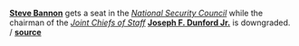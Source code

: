 **[Steve Bannon](https://en.wikipedia.org/wiki/Steve_Bannon "Wiki Steve Bannon")**
gets a seat in the *[National Security
Council](https://en.wikipedia.org/wiki/United_States_National_Security_Council)*
while the chairman of the *[Joint Chiefs of
Staff](https://en.wikipedia.org/wiki/Joint_Chiefs_of_Staff)* **[Joseph F.
Dunford Jr.](https://en.wikipedia.org/wiki/Joseph_Dunford)** is downgraded.
/ **[source](http://www.npr.org/sections/thetwo-way/2017/01/29/512295108/with-national-security-council-shakeup-steve-bannon-gets-a-seat-at-the-table)**
